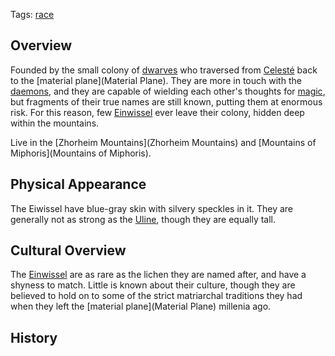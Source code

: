 Tags: [race](Races)

## Overview

Founded by the small colony of [dwarves](Dwarves) who traversed from [Celesté](Celesté) back to the [material plane](Material Plane). They are more in touch with the [daemons](Daemons), and they are capable of wielding each other's thoughts for [magic](Magic), but fragments of their true names are still known, putting them at enormous risk. For this reason, few [Einwissel](Einwissel) ever leave their colony, hidden deep within the mountains.

Live in the [Zhorheim Mountains](Zhorheim Mountains) and [Mountains of Miphoris](Mountains of Miphoris).

## Physical Appearance

The Eiwissel have blue-gray skin with silvery speckles in it. They are generally not as strong as the [Uline](Uline), though they are equally tall.

## Cultural Overview

The [Einwissel](Einwissel) are as rare as the lichen they are named after, and have a shyness to match. Little is known about their culture, though they are believed to hold on to some of the strict matriarchal traditions they had when they left the [material plane](Material Plane) millenia ago.

## History


